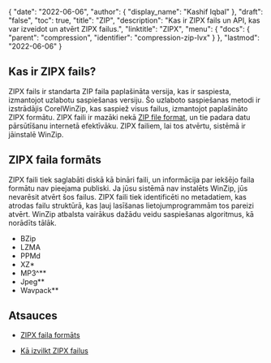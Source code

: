{
  "date": "2022-06-06",
  "author": {
    "display_name": "Kashif Iqbal"
},
  "draft": "false",
  "toc": true,
  "title": "ZIP",
  "description": "Kas ir ZIPX fails un API, kas var izveidot un atvērt ZIPX failus.",
  "linktitle": "ZIPX",
  "menu": {
    "docs": {
      "parent": "compression",
      "identifier": "compression-zip-lvx"
}
},
  "lastmod": "2022-06-06"
}

## Kas ir ZIPX fails?

ZIPX fails ir standarta ZIP faila paplašināta versija, kas ir saspiesta, izmantojot uzlabotu saspiešanas versiju. Šo uzlaboto saspiešanas metodi ir izstrādājis CorelWinZip, kas saspiež visus failus, izmantojot paplašināto ZIPX formātu. ZIPX faili ir mazāki nekā [ZIP file format](/compression/zip/), un tie padara datu pārsūtīšanu internetā efektīvāku. ZIPX failiem, lai tos atvērtu, sistēmā ir jāinstalē WinZip.

## ZIPX faila formāts

ZIPX faili tiek saglabāti diskā kā bināri faili, un informācija par iekšējo faila formātu nav pieejama publiski. Ja jūsu sistēmā nav instalēts WinZip, jūs nevarēsit atvērt šos failus. ZIPX faili tiek identificēti no metadatiem, kas atrodas failu struktūrā, kas ļauj lasīšanas lietojumprogrammām tos pareizi atvērt. WinZip atbalsta vairākus dažādu veidu saspiešanas algoritmus, kā norādīts tālāk.

 * BZip
 * LZMA
 * PPMd
 * XZ*
 * MP3^**
 * Jpeg**
 * Wavpack**

## Atsauces

* [ZIPX faila formāts](https://kb.corel.com/en/125951)

* [Kā izvilkt ZIPX failus](https://answers.microsoft.com/en-us/windows/forum/all/i-want-to-extract-zipx-files/32827ca4-ceec-4faf-93d9-d9ecffb1fb41 )


